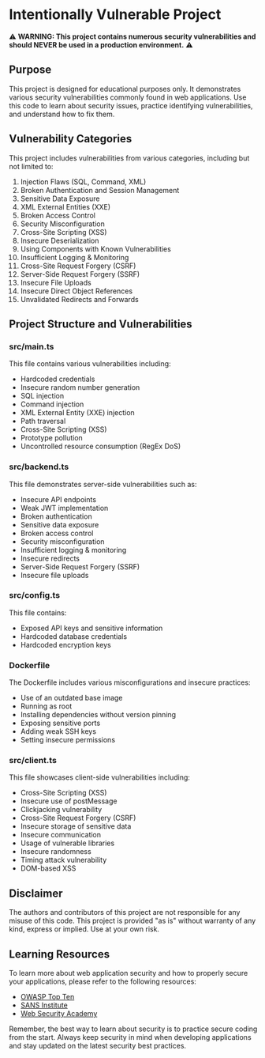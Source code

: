 # Intentionally Vulnerable Project

⚠️ **WARNING: This project contains numerous security vulnerabilities and should NEVER be used in a production environment.** ⚠️

## Purpose

This project is designed for educational purposes only. It demonstrates various security vulnerabilities commonly found in web applications. Use this code to learn about security issues, practice identifying vulnerabilities, and understand how to fix them.

## Vulnerability Categories

This project includes vulnerabilities from various categories, including but not limited to:

1. Injection Flaws (SQL, Command, XML)
2. Broken Authentication and Session Management
3. Sensitive Data Exposure
4. XML External Entities (XXE)
5. Broken Access Control
6. Security Misconfiguration
7. Cross-Site Scripting (XSS)
8. Insecure Deserialization
9. Using Components with Known Vulnerabilities
10. Insufficient Logging & Monitoring
11. Cross-Site Request Forgery (CSRF)
12. Server-Side Request Forgery (SSRF)
13. Insecure File Uploads
14. Insecure Direct Object References
15. Unvalidated Redirects and Forwards

## Project Structure and Vulnerabilities

### src/main.ts

This file contains various vulnerabilities including:
- Hardcoded credentials
- Insecure random number generation
- SQL injection
- Command injection
- XML External Entity (XXE) injection
- Path traversal
- Cross-Site Scripting (XSS)
- Prototype pollution
- Uncontrolled resource consumption (RegEx DoS)

### src/backend.ts

This file demonstrates server-side vulnerabilities such as:
- Insecure API endpoints
- Weak JWT implementation
- Broken authentication
- Sensitive data exposure
- Broken access control
- Security misconfiguration
- Insufficient logging & monitoring
- Insecure redirects
- Server-Side Request Forgery (SSRF)
- Insecure file uploads

### src/config.ts

This file contains:
- Exposed API keys and sensitive information
- Hardcoded database credentials
- Hardcoded encryption keys

### Dockerfile

The Dockerfile includes various misconfigurations and insecure practices:
- Use of an outdated base image
- Running as root
- Installing dependencies without version pinning
- Exposing sensitive ports
- Adding weak SSH keys
- Setting insecure permissions

### src/client.ts

This file showcases client-side vulnerabilities including:
- Cross-Site Scripting (XSS)
- Insecure use of postMessage
- Clickjacking vulnerability
- Cross-Site Request Forgery (CSRF)
- Insecure storage of sensitive data
- Insecure communication
- Usage of vulnerable libraries
- Insecure randomness
- Timing attack vulnerability
- DOM-based XSS

## Disclaimer

The authors and contributors of this project are not responsible for any misuse of this code. This project is provided "as is" without warranty of any kind, express or implied. Use at your own risk.

## Learning Resources

To learn more about web application security and how to properly secure your applications, please refer to the following resources:

- [OWASP Top Ten](https://owasp.org/www-project-top-ten/)
- [SANS Institute](https://www.sans.org/)
- [Web Security Academy](https://portswigger.net/web-security)

Remember, the best way to learn about security is to practice secure coding from the start. Always keep security in mind when developing applications and stay updated on the latest security best practices.

